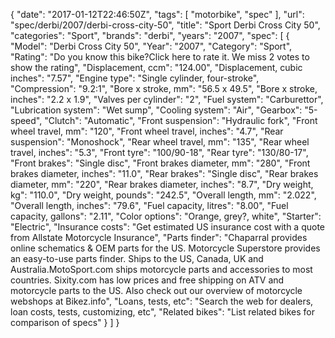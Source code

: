 {
    "date": "2017-01-12T22:46:50Z",
    "tags": [
        "motorbike",
        "spec"
    ],
    "url": "spec\/derbi\/2007\/derbi-cross-city-50",
    "title": "Sport Derbi Cross City 50",
    "categories": "Sport",
    "brands": "derbi",
    "years": "2007",
    "spec": [
        {
            "Model": "Derbi Cross City 50",
            "Year": "2007",
            "Category": "Sport",
            "Rating": "Do you know this bike?Click here to rate it. We miss 2 votes to show the rating",
            "Displacement, ccm": "124.00",
            "Displacement, cubic inches": "7.57",
            "Engine type": "Single cylinder, four-stroke",
            "Compression": "9.2:1",
            "Bore x stroke, mm": "56.5 x 49.5",
            "Bore x stroke, inches": "2.2 x 1.9",
            "Valves per cylinder": "2",
            "Fuel system": "Carburettor",
            "Lubrication system": "Wet sump",
            "Cooling system": "Air",
            "Gearbox": "5-speed",
            "Clutch": "Automatic",
            "Front suspension": "Hydraulic fork",
            "Front wheel travel, mm": "120",
            "Front wheel travel, inches": "4.7",
            "Rear suspension": "Monoshock",
            "Rear wheel travel, mm": "135",
            "Rear wheel travel, inches": "5.3",
            "Front tyre": "100\/90-18",
            "Rear tyre": "130\/80-17",
            "Front brakes": "Single disc",
            "Front brakes diameter, mm": "280",
            "Front brakes diameter, inches": "11.0",
            "Rear brakes": "Single disc",
            "Rear brakes diameter, mm": "220",
            "Rear brakes diameter, inches": "8.7",
            "Dry weight, kg": "110.0",
            "Dry weight, pounds": "242.5",
            "Overall length, mm": "2.022",
            "Overall length, inches": "79.6",
            "Fuel capacity, litres": "8.00",
            "Fuel capacity, gallons": "2.11",
            "Color options": "Orange, grey?, white",
            "Starter": "Electric",
            "Insurance costs": "Get estimated US insurance cost with a quote from Allstate Motorcycle Insurance",
            "Parts finder": "Chaparral provides online schematics & OEM parts for the US.   Motorcycle Superstore provides an easy-to-use parts finder. Ships to the US, Canada, UK and Australia.MotoSport.com ships motorcycle parts and accessories to most countries.    Sixity.com has low prices and free shipping on ATV and motorcycle parts to the US. Also check out our overview of motorcycle webshops at Bikez.info",
            "Loans, tests, etc": "Search the web for dealers, loan costs, tests, customizing, etc",
            "Related bikes": "List related bikes for comparison of specs"
        }
    ]
}